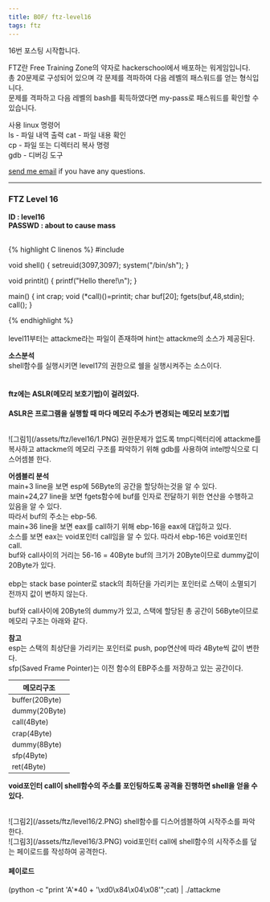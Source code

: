 ```yaml
---
title: BOF/ ftz-level16
tags: ftz
---
```


16번 포스팅 시작합니다.

FTZ란 Free Training Zone의 약자로 hackerschool에서 배포하는 워게임입니다.  
총 20문제로 구성되어 있으며 각 문제를 격파하여 다음 레벨의 패스워드를 얻는 형식입니다.  
문제를 격파하고 다음 레벨의 bash를 획득하였다면 my-pass로 패스워드를 확인할 수 있습니다.  

사용 linux 명령어  
ls - 파일 내역 출력
cat - 파일 내용 확인  
cp - 파일 또는 디렉터리 복사 명령  
gdb - 디버깅 도구  

 [send me email](mailto:jewel7492@gmail.com) if you have any questions.

<!--more-->

---
### FTZ Level 16
**ID : level16**  
**PASSWD : about to cause mass**         

<br />
{% highlight C linenos %}  
#include <stdio.h>

void shell() {
  setreuid(3097,3097);
  system("/bin/sh");
}

void printit() {
  printf("Hello there!\n");
}

main()
{ int crap;
  void (*call)()=printit;
  char buf[20];
  fgets(buf,48,stdin);
  call();
}

{% endhighlight %}  
<br />
level11부터는 attackme라는 파일이 존재하며 hint는 attackme의 소스가 제공된다.  

**소스분석**  
shell함수를 실행시키면 level17의 권한으로 쉘을 실행시켜주는 소스이다.   
<br />

#### ftz에는 ASLR(메모리 보호기법)이 걸려있다.  
**ASLR은 프로그램을 실행할 때 마다 메모리 주소가 변경되는 메모리 보호기법**  

<br />
![그림1](/assets/ftz/level16/1.PNG)  
권한문제가 없도록 tmp디렉터리에 attackme를 복사하고 attackme의 메모리 구조를 파악하기 위해 gdb를 사용하여 intel방식으로 디스어셈블 한다.   

**어셈블리 분석**  
main+3 line을 보면 esp에 56Byte의 공간을 할당하는것을 알 수 있다.  
main+24,27 line을 보면 fgets함수에 buf를 인자로 전달하기 위한 연산을 수행하고 있음을 알 수 있다.  
따라서 buf의 주소는 ebp-56.  
main+36 line을 보면 eax를 call하기 위해 ebp-16을 eax에 대입하고 있다.  
소스를 보면 eax는 void포인터 call임을 알 수 있다. 따라서 ebp-16은 void포인터 call.  
buf와 call사이의 거리는 56-16 = 40Byte buf의 크기가 20Byte이므로 dummy값이 20Byte가 있다.  
<br />
ebp는 stack base pointer로 stack의 최하단을 가리키는 포인터로 스택이 소멸되기 전까지 값이 변하지 않는다.  

buf와 call사이에 20Byte의 dummy가 있고, 스택에 할당된 총 공간이 56Byte이므로 메모리 구조는 아래와 같다.  

**참고**  
esp는 스택의 최상단을 가리키는 포인터로 push, pop연산에 따라 4Byte씩 값이 변한다.  
sfp(Saved Frame Pointer)는 이전 함수의 EBP주소를 저장하고 있는 공간이다.  


메모리구조|
---|
buffer(20Byte)|
dummy(20Byte)|
call(4Byte)|
crap(4Byte)|
dummy(8Byte)|
sfp(4Byte)|
ret(4Byte)| 

**void포인터 call이 shell함수의 주소를 포인팅하도록 공격을 진행하면 shell을 얻을 수 있다.**  

<br />
![그림2](/assets/ftz/level16/2.PNG)  
shell함수를 디스어셈블하여 시작주소를 파악한다.  

<br />
![그림3](/assets/ftz/level16/3.PNG)  
void포인터 call에 shell함수의 시작주소를 덮는 페이로드를 작성하여 공격한다.  

#### 페이로드
(python -c "print 'A'*40 + '\xd0\x84\x04\x08'";cat) | ./attackme
